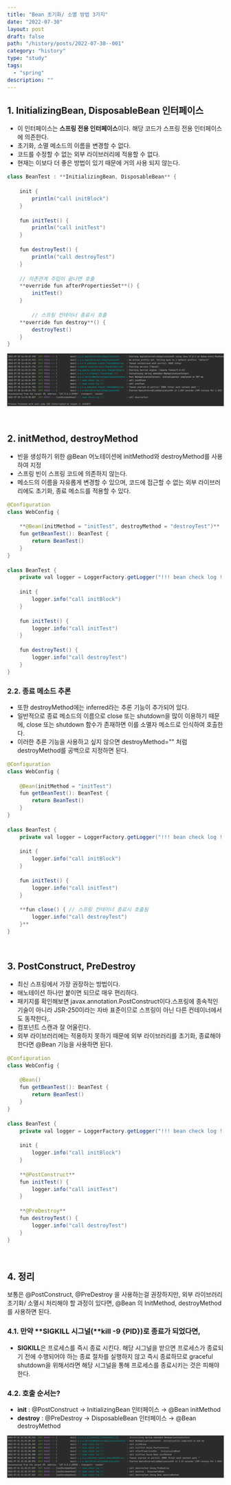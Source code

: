 ```yaml
---
title: "Bean 초기화/ 소멸 방법 3가지"
date: "2022-07-30"
layout: post
draft: false
path: "/history/posts/2022-07-30--001"
category: "history"
type: "study"
tags:
  - "spring"
description: ""
---
```



## 1. **InitializingBean, DisposableBean** 인터페이스

- 이 인터페이스는 **스프링 전용 인터페이스**이다. 해당 코드가 스프링 전용 인터페이스에 의존한다.
- 초기화, 소멸 메소드의 이름을 변경할 수 없다.
- 코드를 수정할 수 없는 외부 라이브러리에 적용할 수 없다.
- 현재는 이보다 더 좋은 방법이 있기 때문에 거의 사용 되지 않는다.

```java
class BeanTest : **InitializingBean, DisposableBean** {

    init {
        println("call initBlock")
    }

    fun initTest() {
        println("call initTest")
    }

    fun destroyTest() {
        println("call destroyTest")
    }

    // 의존관계 주입이 끝나면 호출
    **override fun afterPropertiesSet**() {
        initTest()
    }

		// 스프링 컨테이너 종료시 호출
    **override fun destroy**() {
        destroyTest()
    }
}
```

![](001-01.png)

<br/>

## 2. initMethod, destroyMethod

- 빈을 생성하기 위한 @Bean 어노테이션에 initMethod와 destroyMethod를 사용하여 지정
- 스프링 빈이 스프링 코드에 의존하지 않는다.
- 메소드의 이름을 자유롭게 변경할 수 있으며, 코드에 접근할 수 없는 외부 라이브러리에도 초기화, 종료 메소드를 적용할 수 있다.

```java
@Configuration
class WebConfig {

    **@Bean(initMethod = "initTest", destroyMethod = "destroyTest")**
    fun getBeanTest(): BeanTest {
        return BeanTest()
    }
}

class BeanTest {
    private val logger = LoggerFactory.getLogger("!!! bean check log !!!")

    init {
        logger.info("call initBlock")
    }

    fun initTest() {
        logger.info("call initTest")
    }

    fun destroyTest() {
        logger.info("call destroyTest")
    }
}
```

### 2.2. 종료 메소드 추론

- 또한 destroyMethod에는 inferred라는 추론 기능이 추가되어 있다.
- 일반적으로 종료 메소드의 이름으로 close 또는 shutdown을 많이 이용하기 때문에, close 또는 shutdown 함수가 존재하면 이를 소멸자 메소드로 인식하여 호출한다.
- 이러한 추론 기능을 사용하고 싶지 않으면 destroyMethod="" 처럼 destroyMethod를 공백으로 지정하면 된다.

```java
@Configuration
class WebConfig {

    @Bean(initMethod = "initTest")
    fun getBeanTest(): BeanTest {
        return BeanTest()
    }
}

class BeanTest {
    private val logger = LoggerFactory.getLogger("!!! bean check log !!!")

    init {
        logger.info("call initBlock")
    }

    fun initTest() {
        logger.info("call initTest")
    }

    **fun close() { // 스프링 컨테이너 종료시 호출됨
        logger.info("call destroyTest")
    }**
}
```

<br/>

## 3. PostConstruct, PreDestroy

- 최신 스프링에서 가장 권장하는 방법이다.
- 애노테이션 하나만 붙이면 되므로 매우 편리하다.
- 패키지를 확인해보면 javax.annotation.PostConstruct이다.스프링에 종속적인 기술이 아니라 JSR-250이라는 자바 표준이므로 스프링이 아닌 다른 컨테이너에서도 동작한다,.
- 컴포넌트 스캔과 잘 어울린다.
- 외부 라이브러리에는 적용하지 못하기 때문에 외부 라이브러리를 초기화, 종료해야 한다면 @Bean 기능을 사용하면 된다.

```java
@Configuration
class WebConfig {

    @Bean()
    fun getBeanTest(): BeanTest {
        return BeanTest()
    }
}

class BeanTest {
    private val logger = LoggerFactory.getLogger("!!! bean check log !!!")

    init {
        logger.info("call initBlock")
    }

    **@PostConstruct**
    fun initTest() {
        logger.info("call initTest")
    }

    **@PreDestroy**
    fun destroyTest() {
        logger.info("call destroyTest")
    }
}
```

<br/>

## 4. 정리

보통은 @PostConstruct, @PreDestroy 을 사용하는걸 권장하지만, 외부 라이브러리 초기화/ 소멸시 처리해야 할 과정이 있다면, @Bean 의 InitMethod, destroyMethod를 사용하면 된다.

### 4.1. 만약 **SIGKILL 시그널(**kill -9 {PID})**로 종료가 되었다면**,

- **SIGKILL**은 프로세스를 즉시 종료 시킨다. 해당 시그널을 받으면 프로세스가 종료되기 전에 수행되어야 하는 종료 절차를 실행하지 않고 즉시 종료하므로 graceful shutdown을 위해서라면 해당 시그널을 통해 프로세스를 종료시키는 것은 피해야한다.

### 4.2. 호출 순서는?

- **init** : @PostConstruct → InitializingBean 인터페이스 → @Bean initMethod
- **destroy** : @PreDestroy → DisposableBean 인터페이스 → @Bean destroyMethod

![](001-02.png)